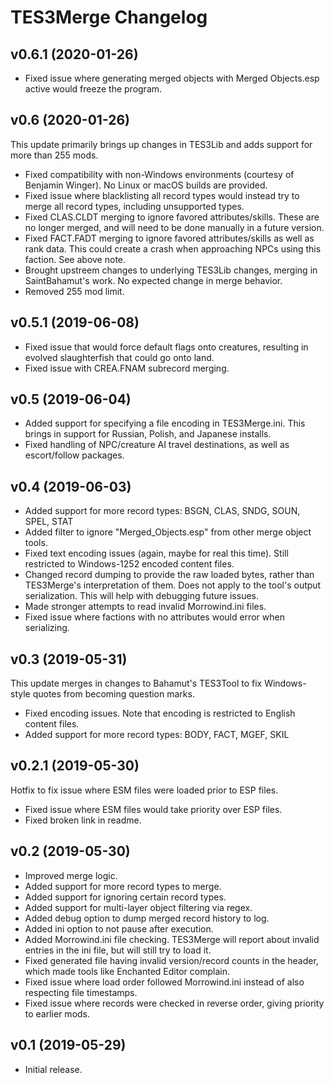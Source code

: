 # TES3Merge Changelog

## v0.6.1 (2020-01-26)

* Fixed issue where generating merged objects with Merged Objects.esp active would freeze the program.

## v0.6 (2020-01-26)

This update primarily brings up changes in TES3Lib and adds support for more than 255 mods.

* Fixed compatibility with non-Windows environments (courtesy of Benjamin Winger). No Linux or macOS builds are provided.
* Fixed issue where blacklisting all record types would instead try to merge all record types, including unsupported types.
* Fixed CLAS.CLDT merging to ignore favored attributes/skills. These are no longer merged, and will need to be done manually in a future version.
* Fixed FACT.FADT merging to ignore favored attributes/skills as well as rank data. This could create a crash when approaching NPCs using this faction. See above note.
* Brought upstreem changes to underlying TES3Lib changes, merging in SaintBahamut's work. No expected change in merge behavior.
* Removed 255 mod limit.

## v0.5.1 (2019-06-08)

* Fixed issue that would force default flags onto creatures, resulting in evolved slaughterfish that could go onto land.
* Fixed issue with CREA.FNAM subrecord merging.

## v0.5 (2019-06-04)

* Added support for specifying a file encoding in TES3Merge.ini. This brings in support for Russian, Polish, and Japanese installs.
* Fixed handling of NPC/creature AI travel destinations, as well as escort/follow packages.

## v0.4 (2019-06-03)

* Added support for more record types: BSGN, CLAS, SNDG, SOUN, SPEL, STAT
* Added filter to ignore "Merged_Objects.esp" from other merge object tools.
* Fixed text encoding issues (again, maybe for real this time). Still restricted to Windows-1252 encoded content files.
* Changed record dumping to provide the raw loaded bytes, rather than TES3Merge's interpretation of them. Does not apply to the tool's output serialization. This will help with debugging future issues.
* Made stronger attempts to read invalid Morrowind.ini files.
* Fixed issue where factions with no attributes would error when serializing.

## v0.3 (2019-05-31)

This update merges in changes to Bahamut's TES3Tool to fix Windows-style quotes from becoming question marks.

* Fixed encoding issues. Note that encoding is restricted to English content files.
* Added support for more record types: BODY, FACT, MGEF, SKIL

## v0.2.1 (2019-05-30)

Hotfix to fix issue where ESM files were loaded prior to ESP files.

* Fixed issue where ESM files would take priority over ESP files.
* Fixed broken link in readme.

## v0.2 (2019-05-30)

* Improved merge logic.
* Added support for more record types to merge.
* Added support for ignoring certain record types.
* Added support for multi-layer object filtering via regex.
* Added debug option to dump merged record history to log.
* Added ini option to not pause after execution.
* Added Morrowind.ini file checking. TES3Merge will report about invalid entries in the ini file, but will still try to load it.
* Fixed generated file having invalid version/record counts in the header, which made tools like Enchanted Editor complain.
* Fixed issue where load order followed Morrowind.ini instead of also respecting file timestamps.
* Fixed issue where records were checked in reverse order, giving priority to earlier mods.

## v0.1 (2019-05-29)

* Initial release.
